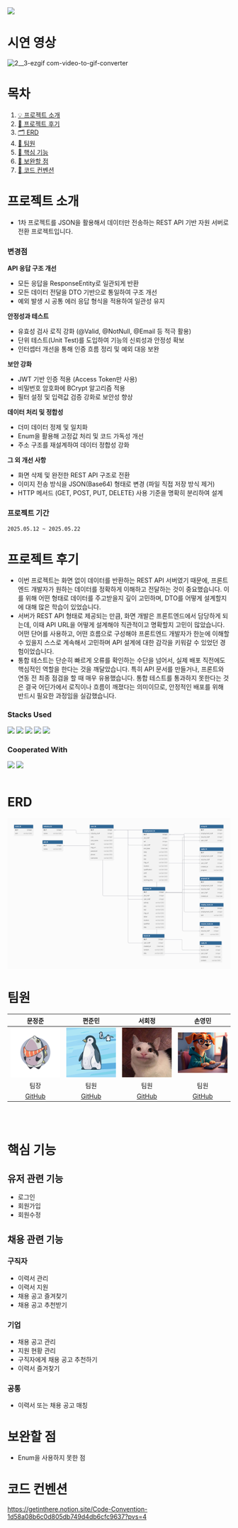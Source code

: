 <img src="https://capsule-render.vercel.app/api?type=waving&color=DCDCDC&height=300&section=header&text=We%20Want%20You.&fontSize=90&fontColor=0099FF" />

# 시연 영상
![2__3-ezgif com-video-to-gif-converter](https://github.com/user-attachments/assets/9e76a941-0999-45d8-bab3-6441187d1ce2)

# 목차
1. [💡 프로젝트 소개](#프로젝트-소개)
2. [📝 프로젝트 후기](#프로젝트-후기)
3. [🗂️ ERD](#erd)
4. [👥 팀원](#팀원)
5. [🧠 핵심 기능](#핵심-기능)
6. [🔧 보완할 점](#보완할-점)
7. [📏 코드 컨벤션](#코드-컨벤션)

# 프로젝트 소개
- 1차 프로젝트를 JSON을 활용해서 데이터만 전송하는 REST API 기반 자원 서버로 전환 프로젝트입니다.

### 변경점
**API 응답 구조 개선**
- 모든 응답을 ResponseEntity로 일관되게 반환
- 모든 데이터 전달을 DTO 기반으로 통일하여 구조 개선
- 예외 발생 시 공통 에러 응답 형식을 적용하여 일관성 유지

**안정성과 테스트**
- 유효성 검사 로직 강화 (@Valid, @NotNull, @Email 등 적극 활용)
- 단위 테스트(Unit Test)를 도입하여 기능의 신뢰성과 안정성 확보
- 인터셉터 개선을 통해 인증 흐름 정리 및 예외 대응 보완

**보안 강화**
- JWT 기반 인증 적용 (Access Token만 사용)
- 비밀번호 암호화에 BCrypt 알고리즘 적용
- 필터 설정 및 입력값 검증 강화로 보안성 향상

**데이터 처리 및 정합성**
- 더미 데이터 정제 및 일치화
- Enum을 활용해 고정값 처리 및 코드 가독성 개선
- 주소 구조를 재설계하여 데이터 정합성 강화

**그 외 개선 사항**
- 화면 삭제 및 완전한 REST API 구조로 전환
- 이미지 전송 방식을 JSON(Base64) 형태로 변경 (파일 직접 저장 방식 제거)
- HTTP 메서드 (GET, POST, PUT, DELETE) 사용 기준을 명확히 분리하여 설계


### 프로젝트 기간
    2025.05.12 ~ 2025.05.22

# 프로젝트 후기
- 이번 프로젝트는 화면 없이 데이터를 반환하는 REST API 서버였기 때문에, 프론트엔드 개발자가 원하는 데이터를 정확하게 이해하고 전달하는 것이 중요했습니다. 이를 위해 어떤 형태로 데이터를 주고받을지 깊이 고민하며, DTO를 어떻게 설계할지에 대해 많은 학습이 있었습니다.
- 서버가 REST API 형태로 제공되는 만큼, 화면 개발은 프론트엔드에서 담당하게 되는데, 이때 API URL을 어떻게 설계해야 직관적이고 명확할지 고민이 많았습니다. 어떤 단어를 사용하고, 어떤 흐름으로 구성해야 프론트엔드 개발자가 한눈에 이해할 수 있을지 스스로 계속해서 고민하며 API 설계에 대한 감각을 키워갈 수 있었던 경험이었습니다.
- 통합 테스트는 단순히 빠르게 오류를 확인하는 수단을 넘어서, 실제 배포 직전에도 핵심적인 역할을 한다는 것을 깨달았습니다. 특히 API 문서를 만들거나, 프론트와 연동 전 최종 점검을 할 때 매우 유용했습니다. 통합 테스트를 통과하지 못한다는 것은 결국 어딘가에서 로직이나 흐름이 깨졌다는 의미이므로, 안정적인 배포를 위해 반드시 필요한 과정임을 실감했습니다.

  
### Stacks Used

<div>
<img src="https://github.com/yewon-Noh/readme-template/blob/main/skills/Java.png?raw=true" width="80">
<img src="https://github.com/yewon-Noh/readme-template/blob/main/skills/Bootstrap.png?raw=true" width="80">
<img src="https://github.com/yewon-Noh/readme-template/blob/main/skills/JavaScript.png?raw=true" width="80">
<img src="https://github.com/yewon-Noh/readme-template/blob/main/skills/HTMLCSS.png?raw=true" width="80">
<img src="https://github.com/yewon-Noh/readme-template/blob/main/skills/Ajax.png?raw=true" width="80">
</div>

### Cooperated With

<div>
<img src="https://github.com/yewon-Noh/readme-template/blob/main/skills/Github.png?raw=true" width="80">
<img src="https://github.com/yewon-Noh/readme-template/blob/main/skills/Notion.png?raw=true" width="80">
</div>

<br>

# ERD
<img src="README/wwy-v1-ERD.png">

# 팀원

|                                                          문정준                                                           |                                                           편준민                                                            |                                                       서회정                                                        |                                                        손영민                                                        |
|:----------------------------------------------------------------------------------------------------------------------:|:------------------------------------------------------------------------------------------------------------------------:|:----------------------------------------------------------------------------------------------------------------:|:-----------------------------------------------------------------------------------------------------------------:|
| <img src="https://github.com/human-mjj/recruit-wwy/blob/master/README/240125_ynn1.png?raw=true" alt="문정준" width="150"> |  <img src="https://github.com/JunMin0529/recruit-wwy-v1/blob/master/README/unnamed.png?raw=true" alt="편준민" width="150"> | <img src="https://github.com/human-mjj/recruit-wwy/blob/master/README/image.png?raw=true" alt="서회정" width="150"> | <img src="https://github.com/human-mjj/recruit-wwy/blob/master/README/Screenshot_38.png?raw=true" alt="손영민" width="150"> |
|                                                           팀장                                                           |                                                            팀원                                                            |                                                        팀원                                                        |                                                        팀원                                                         |
|                                           [GitHub](https://github.com/Sxias)                                           |                                           [GitHub](https://github.com/JunMin0529)                                           |                                      [GitHub](https://github.com/clubnerdy)                                      |                                      [GitHub](https://github.com/son7571)                                      |

<br>
<br>

# 핵심 기능

## 유저 관련 기능

- 로그인
- 회원가입
- 회원수정

## 채용 관련 기능

### 구직자

- 이력서 관리
- 이력서 지원
- 채용 공고 즐겨찾기
- 채용 공고 추천받기

### 기업

- 채용 공고 관리
- 지원 현황 관리
- 구직자에게 채용 공고 추천하기
- 이력서 즐겨찾기

### 공통

- 이력서 또는 채용 공고 매칭

# 보완할 점
- Enum을 사용하지 못한 점

# 코드 컨벤션
https://getinthere.notion.site/Code-Convention-1d58a08b6c0d805db749d4db6cfc9637?pvs=4
